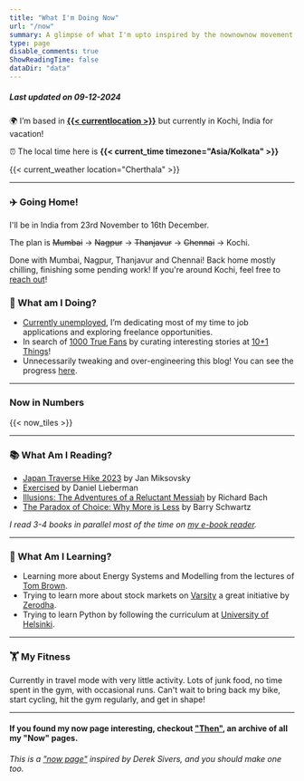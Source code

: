 ```yaml
---
title: "What I'm Doing Now"
url: "/now"
summary: A glimpse of what I'm upto inspired by the nownownow movement by Derek Sivers.
type: page
disable_comments: true
ShowReadingTime: false
dataDir: "data"
---
```


##### Last updated on 09-12-2024

🌍 I’m based in **[{{< currentlocation >}}](https://what3words.com/inferior.reserved.drives)** but currently in Kochi, India for vacation!

⏰ The local time here is **{{< current_time timezone="Asia/Kolkata" >}}**  

{{< current_weather location="Cherthala" >}}

---

### ✈️ Going Home!

I'll be in India from 23rd November to 16th December.

The plan is ~~Mumbai~~ → ~~Nagpur~~ → ~~Thanjavur~~ → ~~Chennai~~ → Kochi.   

Done with Mumbai, Nagpur, Thanjavur and Chennai! Back home mostly chilling, finishing some pending work!
If you're around Kochi, feel free to [reach out](/contact)!

### 🔨 What am I Doing?

-  [Currently unemployed](/hire), I’m dedicating most of my time to job applications and exploring freelance opportunities.
- In search of [1000 True Fans](https://kk.org/thetechnium/1000-true-fans/) by curating interesting stories at [10+1 Things](https://newsletter.rishikeshs.com/)!
- Unnecessarily tweaking and over-engineering this blog! You can see the progress [here](/log).

---



### Now in Numbers

{{< now_tiles >}}

---



### 📚 What Am I Reading?

- [Japan Traverse Hike 2023](https://github.com/WebOrigami/japan-hike-ebook) by Jan Miksovsky
- [Exercised](https://geni.us/rs-exercised) by Daniel Lieberman
- [Illusions: The Adventures of a Reluctant Messiah](https://geni.us/rs-illusions) by Richard Bach
- [The Paradox of Choice: Why More is Less](https://geni.us/rsh-paradox-choice) by Barry Schwartz

*I read 3-4 books in parallel most of the time on [my e-book reader](https://geni.us/rsh-kindle-paperwhite).*

---

### 📝 What Am I Learning?
- Learning more about Energy Systems and Modelling from the lectures of [Tom Brown](https://nworbmot.org/teaching.html).
- Trying to learn more about stock markets on [Varsity](https://zerodha.com/varsity/) a great initiative by [Zerodha](https://zerodha.com/open-account?c=KSO559).
- Trying to learn Python by following the curriculum at [University of Helsinki](https://programming-24.mooc.fi/).

---


<!-- 
### 📺 What Am I Watching?
- Finished watching [Lost (2004)](/watch/lost). What a show! 
---  -->

### 🏋 My Fitness

Currently in travel mode with very little activity. Lots of junk food, no time spent in the gym, with occasional runs. Can't wait to bring back my bike, start cycling, hit the gym regularly, and get in shape!

<!--  

I'm currently focused on transforming my body and reducing my body fat to below 25%. This involves a lot of protein and long walks to ensure I'm in a calorie deficit while building muscle and losing fat.

I'm now doing strength training 3x a week, following [Greg Nuckol's beginner program](https://www.boostcamp.app/coaches/greg-nuckols/greg-nuckols-beginner-program) on Boostcamp. On gym days, I try to walk 5km and on other days I try to do light jogs. [My ankle](/journal/ankle-sprain/) is feeling better, and the doctor has given the green light for short runs and squats with light weights. I still feel a bit uneasy with deep squats at the lower position. Need a bit more work on the stability part, few more rehab sessions to go. Can't wait to run freely!

##### For my latest fitness updates, read my [fitness log](/fitness-log). It's interesting, I promise.


-->




---


#### If you found my now page interesting, checkout ["Then"](/then), an archive of all my "Now" pages.


###### This is a ["now page"](https://nownownow.com/) inspired by Derek Sivers, and you should make one too.

